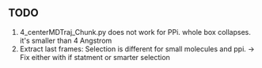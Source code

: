 ## TODO

1. 4_centerMDTraj_Chunk.py does not work for PPi. whole box collapses. it's smaller than 4 Angstrom
2. Extract last frames: Selection is different for small molecules and ppi. -> Fix either with if statment or smarter selection